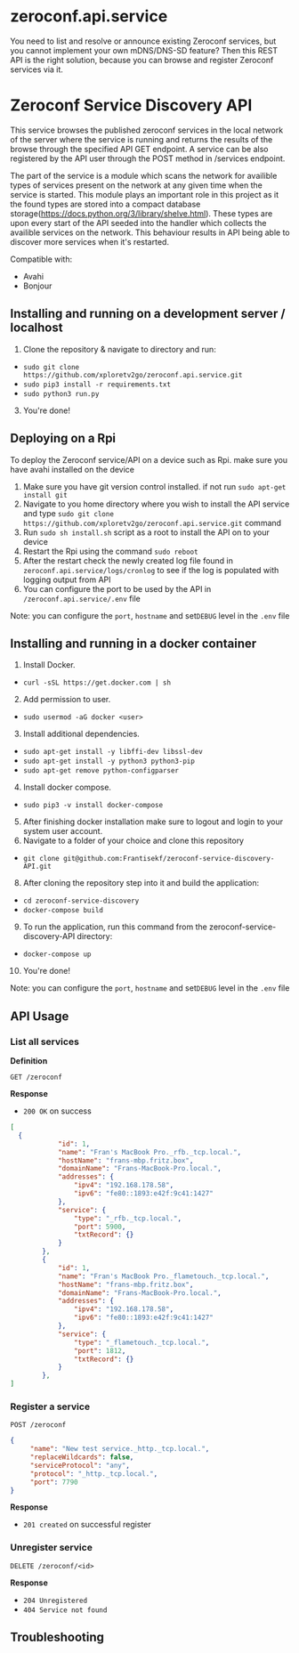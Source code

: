 # zeroconf.api.service
You need to list and resolve or announce existing Zeroconf services, but you cannot implement your own mDNS/DNS-SD feature? Then this REST API is the right solution, because you can browse and register Zeroconf services via it.

# Zeroconf Service Discovery API

This service browses the published zeroconf services in the local network of the server where the service is running and returns the results of the browse through the specified API GET endpoint. A service can be also registered by the API user through the POST method in /services endpoint.

The part of the service is a module which scans the network for availible types of services present on the network at any given time when the service is started. This module plays an important role in this project as it the found types are stored into a compact database storage(https://docs.python.org/3/library/shelve.html). These types are upon every start of the API seeded into the handler which collects the availible services on the network. This behaviour results in API being able to discover more services when it's restarted.  

Compatible with: 
  * Avahi
  * Bonjour

## Installing and running on a development server / localhost
1. Clone the repository & navigate to directory and run:
- `sudo git clone https://github.com/xploretv2go/zeroconf.api.service.git`
- `sudo pip3 install -r requirements.txt`
- `sudo python3 run.py`
3. You're done!

## Deploying on a Rpi
To deploy the Zeroconf service/API on a device such as Rpi. make sure you have avahi installed on the device
 
1. Make sure you have git version control installed. if not run `sudo apt-get install git` 
2. Navigate to you home directory where you wish to install the API service and type `sudo git clone https://github.com/xploretv2go/zeroconf.api.service.git` command
3. Run `sudo sh install.sh` script as a root to install the API on to your device
4. Restart the Rpi using the command `sudo reboot`
5. After the restart check the newly created log file found in `zeroconf.api.service/logs/cronlog` to see if the log is populated with logging output from API
6. You can configure the port to be used by the API in `/zeroconf.api.service/.env` file


Note: you can configure the `port`, `hostname` and set`DEBUG` level in the `.env` file


## Installing and running in a docker container
1. Install Docker.
- `curl -sSL https://get.docker.com | sh`
2. Add permission to user.
- `sudo usermod -aG docker <user>`
3. Install additional dependencies.
- `sudo apt-get install -y libffi-dev libssl-dev`
- `sudo apt-get install -y python3 python3-pip`
- `sudo apt-get remove python-configparser`
4. Install docker compose.
- `sudo pip3 -v install docker-compose`
5. After finishing docker installation make sure to logout and login to your system user account.
6. Navigate to a folder of your choice and clone this repository
- `git clone git@github.com:Frantisekf/zeroconf-service-discovery-API.git`
8. After cloning the repository step into it and build the application:
- `cd zeroconf-service-discovery`
- `docker-compose build`
9. To run the application, run this command from the zeroconf-service-discovery-API directory:
- `docker-compose up`
10. You're done!



Note: you can configure the `port`, `hostname` and set`DEBUG` level in the `.env` file

## API Usage
### List all services

**Definition**

`GET /zeroconf`

**Response**

- `200 OK` on success

```json
[
  {
            "id": 1,
            "name": "Fran's MacBook Pro._rfb._tcp.local.",
            "hostName": "frans-mbp.fritz.box",
            "domainName": "Frans-MacBook-Pro.local.",
            "addresses": {
                "ipv4": "192.168.178.58",
                "ipv6": "fe80::1893:e42f:9c41:1427"
            },
            "service": {
                "type": "_rfb._tcp.local.",
                "port": 5900,
                "txtRecord": {}
            }
        },
        {   
            "id": 1,
            "name": "Fran's MacBook Pro._flametouch._tcp.local.",
            "hostName": "frans-mbp.fritz.box",
            "domainName": "Frans-MacBook-Pro.local.",
            "addresses": {
                "ipv4": "192.168.178.58",
                "ipv6": "fe80::1893:e42f:9c41:1427"
            },
            "service": {
                "type": "_flametouch._tcp.local.",
                "port": 1812,
                "txtRecord": {}
            }
        },
]
```
### Register a service

`POST /zeroconf`
```json
{
     "name": "New test service._http._tcp.local.",
     "replaceWildcards": false,
     "serviceProtocol": "any",
     "protocol": "_http._tcp.local.",
     "port": 7790
}

```
**Response**

- `201 created` on successful register 

### Unregister service
`DELETE /zeroconf/<id>`

**Response**

- `204 Unregistered` 
- `404 Service not found` 

## Troubleshooting



